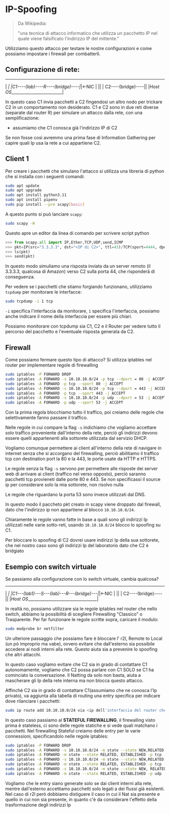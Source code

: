 # IP-Spoofing

>Da Wikipedia: 
>
>"una tecnica di attacco informatico che utilizza un pacchetto IP nel quale viene falsificato l'indirizzo IP del mittente."

Utilizziamo questo attacco per testare le nostre configurazioni e come possiamo impostare i firewall per combatterli.

## Configurazione di rete:
 __________________________________
|                                 _|
|C1----(lab)----R----(bridge)----|_|<-NIC
|                                 ||
|               C2----(bridge)----||
|_Host OS__________________________|


In questo caso C1 invia pacchetti a C2 fingendosi un altro nodo per trickare C2 in un comportamento non desiderato.
C1 e C2 sono in due reti diverse (separate dal router R) per simulare un attacco dalla rete, con una semplificazione:
- assumiamo che C1 conosca già l'indirizzo IP di C2

Se non fosse così avremmo una prima fase di Information Gathering per capire quali Ip usa la rete a cui appartiene C2.

## Client 1

Per creare i pacchetti che simulano l'attacco si utilizza una libreria di python che si installa con i seguenti comandi:
```bash
sudo apt update
sudo apt upgrade
sudo apt install python3.11
sudo apt install pipenv
sudo pip install --pre scapy[basic]
```

A questo punto si può lanciare `scapy`:
```bash
sudo scapy -H
```

Questo apre un editor da linea di comando per scrivere script python
```python
>>> from scapy.all import IP,Ether,TCP,UDP,send,ICMP
>>> pkt=IP(src="3.3.3.3", dst="<IP di C2>", ttl=43)/TCP(sport=4444, dport=44)
>>> ls(pkt)
>>> send(pkt)
```

In questo modo simuliamo una risposta inviata da un server remoto (il 3.3.3.3, qualcosa di Amazon) verso C2 sulla porta 44, che risponderà di conseguenza.

Per vedere se i pacchetti che stiamo forgiando funzionano, utilizziamo `tcpdump` per monitorare le interfacce:
```bash
sudo tcpdump -i 1 tcp
```

`-i` specifica l'interfaccia da monitorare, `1` specifica l'interfaccia, possiamo anche indicare il nome della interfaccia per essere più chiari.

Possiamo monitorare con tcpdump sia C1, C2 e il Router per vedere tutto il percorso del pacchetto e l'eventuale risposta generata da C2.

## Firewall

Come possiamo fermare questo tipo di attacco? Si utilizza iptables nel router per implementare regole di firewalling
```bash
sudo iptables -P FORWARD DROP
sudo iptables -A FORWARD -s 10.10.10.0/24 -p tcp --dport = 80 -j ACCEPT
sudo iptables -A FORWARD -p tcp --sport 80 -j ACCEPT
sudo iptables -A FORWARD -s 10.10.10.0/24 -p tcp --dport = 443 -j ACCEPT
sudo iptables -A FORWARD -p tcp --sport 443 -j ACCEPT
sudo iptables -A FORWARD -s 10.10.10.0/24 -p udp --dport = 53 -j ACCEPT
sudo iptables -A FORWARD -p udp --sport 53 -j ACCEPT
```

Con la prima regola blocchiamo tutto il traffico, poi creiamo delle regole che selettivamente fanno passare il traffico.

Nelle regole in cui compare la flag `-s` indichiamo che vogliamo accettare solo traffico proveniente dall'interno della rete, perciò gli indirizzi devono essere quelli appartenenti alla sottorete utilizzata dal servizio DHCP.

Vogliamo comunque permettere ai client all'interno della rete di navigare in internet senza che si accorgano del firewalling, perciò abilitiamo il traffico tcp con destination port la 80 e la 443, le porte usate da HTTP e HTTPS.

Le regole senza la flag `-s` servono per permettere alle risposte dei server web di arrivare ai client (traffico nel verso opposto), perciò saranno pacchetti tcp provieneti dalle porte 80 e 443.
Se non specificassi il source ip per considerare solo la mia sottorete, non risolvo nulla

Le regole che riguardano la porta 53 sono invece utilizzati dal DNS.

In questo modo il paccheto pkt creato in scapy viene droppato dal firewall, dato che l'indirizzo ip non appartiene al blocco `10.10.10.0/24`.

Chiaramente le regole vanno fatte in base a quali sono gli indirizzi Ip utilizzati nelle varie sotto-reti, usando `10.10.10.0/24` blocco lo spoofing su C1.

Per bloccare lo spoofing di C2 dovrei usare indirizzi Ip della sua sottorete, che nel nostro caso sono gli indirizzi Ip del laboratorio dato che C2 è bridgiato

## Esempio con switch virtuale

Se passiamo alla configurazione con lo switch virtuale, cambia qualcosa?

 ___________________________________________
|                                          _|
|C1---(lab1)---S---(lab)---R---(bridge)---|_|<-NIC
|                                          ||
|                        C2----(bridge)----||
|_Host OS___________________________________|

In realtà no, possiamo utilizzare sia le regole iptables nel router che nello switch, abbiamo la possibilità di scegliere Firewalling "Classico" o Trasparente.
Per far funzionare le regole scritte sopra, caricare il modulo:
```bash
sudo modprobe br netfilter
```

Un ulteriore passaggio che possiamo fare è bloccare l' r2l, Remote to Local (un pò improprio ma vabe), ovvero evitare che dall'esterno sia possibile accedere ai nodi interni alla rete.
Questo aiuta sia a prevenire lo spoofing che altri attacchi.

In questo caso vogliamo evitare che C2 sia in grado di contattare C1 autonomamente, vogliamo che C2 possa parlare con C1 SOLO se C1 ha cominciato la conversazione.
Il Natting da solo non basta, aiuta a mascherare gli Ip della rete interna ma non blocca questo attacco.

Affinchè C2 sia in grado di contattare C1(assumiamo che ne conosca l'Ip privato), va aggiunta alla tabella di routing una entry specifica per indicare dove rilanciare i pacchetti:
```bash
sudo ip route add 10.10.10.0/24 via <ip dell'interfaccia del router che sta nella stessa rete con C2>
```

In questo caso passiamo al **STATEFUL FIREWALLING**, il firewalling visto prima è stateless, ci sono delle regole statiche e si vede quali matchano i pacchetti.
Nel firewalling Stateful creiamo delle entry per le varie connessioni, specificandolo nelle regole iptables:
```bash
sudo iptables -P FORWARD DROP
sudo iptables -A FORWARD -s 10.10.10.0/24 -m state --state NEW,RELATED,ESTABLISHED -p tcp --dport = 80 -j ACCEPT
sudo iptables -A FORWARD -m state --state RELATED, ESTABLISHED -p tcp --sport 80 -j ACCEPT
sudo iptables -A FORWARD -s 10.10.10.0/24 -m state --state NEW,RELATED,ESTABLISHED -p tcp --dport = 443 -j ACCEPT
sudo iptables -A FORWARD -m state --state RELATED, ESTABLISHED -p tcp --sport 443 -j ACCEPT
sudo iptables -A FORWARD -s 10.10.10.0/24 -m state --state NEW, RELATED, ESTABLISHED -p udp --dport = 53 -j ACCEPT
sudo iptables -A FORWARD -m state --state RELATED, ESTABLISHED -p udp --sport 53 -j ACCEPT
```

Vogliamo che le entry siano generate solo se dai client interni alla rete, mentre dall'esterno accettiamo pacchetti solo legati a dei flussi già esistenti.
Nel caso di r2l però dobbiamo distiguere il caso in cui il Nat sia presente e quello in cui non sia presente, in quanto c'è da considerare l'effetto della trasformazione degli indirizzi Ip
